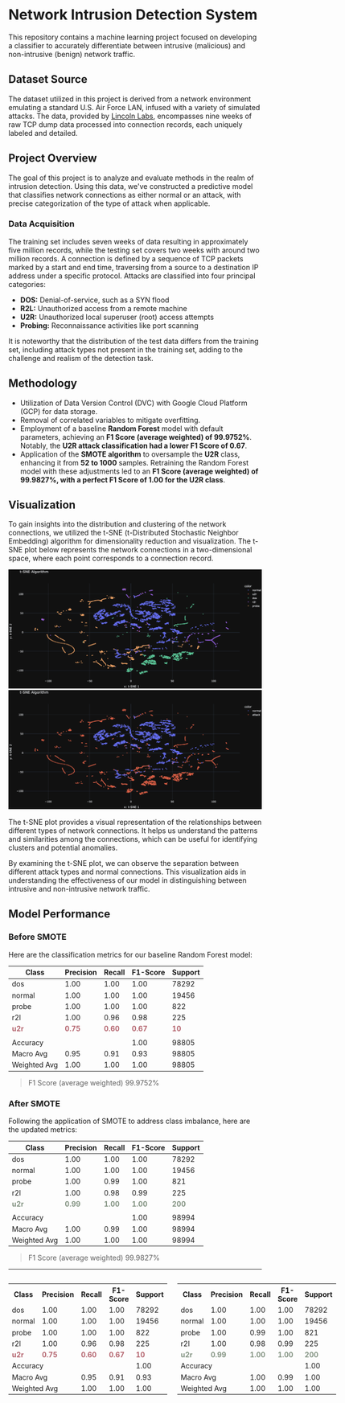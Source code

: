 # Network Intrusion Detection System

This repository contains a machine learning project focused on developing a classifier to accurately differentiate between intrusive (malicious) and non-intrusive (benign) network traffic.

## Dataset Source

The dataset utilized in this project is derived from a network environment emulating a standard U.S. Air Force LAN, infused with a variety of simulated attacks. The data, provided by [Lincoln Labs](http://kdd.ics.uci.edu/databases/kddcup99/kddcup99.html), encompasses nine weeks of raw TCP dump data processed into connection records, each uniquely labeled and detailed.

## Project Overview

The goal of this project is to analyze and evaluate methods in the realm of intrusion detection. Using this data, we've constructed a predictive model that classifies network connections as either normal or an attack, with precise categorization of the type of attack when applicable.

### Data Acquisition

The training set includes seven weeks of data resulting in approximately five million records, while the testing set covers two weeks with around two million records. A connection is defined by a sequence of TCP packets marked by a start and end time, traversing from a source to a destination IP address under a specific protocol. Attacks are classified into four principal categories:

- **DOS:** Denial-of-service, such as a SYN flood
- **R2L:** Unauthorized access from a remote machine
- **U2R:** Unauthorized local superuser (root) access attempts
- **Probing:** Reconnaissance activities like port scanning

It is noteworthy that the distribution of the test data differs from the training set, including attack types not present in the training set, adding to the challenge and realism of the detection task.

## Methodology

- Utilization of Data Version Control (DVC) with Google Cloud Platform (GCP) for data storage.
- Removal of correlated variables to mitigate overfitting.
- Employment of a baseline **Random Forest** model with default parameters, achieving an **F1 Score (average weighted) of 99.9752%**. Notably, the **U2R attack classification had a lower F1 Score of 0.67**.
- Application of the **SMOTE algorithm** to oversample the **U2R** class, enhancing it from **52 to 1000** samples. Retraining the Random Forest model with these adjustments led to an **F1 Score (average weighted) of 99.9827%, with a perfect F1 Score of 1.00 for the U2R class**.

## Visualization

To gain insights into the distribution and clustering of the network connections, we utilized the t-SNE (t-Distributed Stochastic Neighbor Embedding) algorithm for dimensionality reduction and visualization. The t-SNE plot below represents the network connections in a two-dimensional space, where each point corresponds to a connection record.

![t-SNE Plot](figures/screenshots/tsne_2D_dark_5000.png)
![t-SNE Plot binary](figures/screenshots/tsne_2D_binary_5000.png)

The t-SNE plot provides a visual representation of the relationships between different types of network connections. It helps us understand the patterns and similarities among the connections, which can be useful for identifying clusters and potential anomalies.

By examining the t-SNE plot, we can observe the separation between different attack types and normal connections. This visualization aids in understanding the effectiveness of our model in distinguishing between intrusive and non-intrusive network traffic.



## Model Performance

### Before SMOTE
Here are the classification metrics for our baseline Random Forest model:

| Class  | Precision | Recall | F1-Score | Support |
|--------|-----------|--------|----------|---------|
| dos    | 1.00      | 1.00   | 1.00     | 78292   |
| normal | 1.00      | 1.00   | 1.00     | 19456   |
| probe  | 1.00      | 1.00   | 1.00     | 822     |
| r2l    | 1.00      | 0.96   | 0.98     | 225     |
| <span style="font-weight:bold; color:#b4656f">u2r</span> | <span style="font-weight:bold; color:#b4656f">0.75</span> | <span style="font-weight:bold; color:#b4656f">0.60</span> | <span style="font-weight:bold; color:#b4656f">0.67</span> | <span style="font-weight:bold; color:#b4656f">10</span> |
|        |           |        |          |         |
| Accuracy |       |    | 1.00     | 98805   |
| Macro Avg | 0.95      | 0.91   | 0.93     | 98805   |
| Weighted Avg | 1.00   | 1.00   | 1.00     | 98805   |

>F1 Score (average weighted) 99.9752%

### After SMOTE
Following the application of SMOTE to address class imbalance, here are the updated metrics:

| Class  | Precision | Recall | F1-Score | Support |
|--------|-----------|--------|----------|---------|
|  dos   |    1.00   |  1.00  |   1.00   |  78292  |
| normal |    1.00   |  1.00  |   1.00   |  19456  |
| probe  |    1.00   |  0.99  |   1.00   |    821  |
|  r2l   |    1.00   |  0.98  |   0.99   |    225  |
| <span style="font-weight:bold; color:#849483">u2r</span> | <span style="font-weight:bold; color:#849483">0.99</span> | <span style="font-weight:bold; color:#849483">1.00</span> | <span style="font-weight:bold; color:#849483">1.00</span> | <span style="font-weight:bold; color:#849483">200</span> |
|        |           |        |          |         |
| Accuracy |           |        |   1.00   |  98994  |
| Macro Avg |   1.00   |  0.99  |   1.00   |  98994  |
| Weighted Avg | 1.00 |  1.00  |   1.00   |  98994  |

> F1 Score (average weighted) 99.9827%


---

<div style="display:flex;">
    <div style="flex:1; margin-right:10px;">
        <table>
            <tr>
                <th>Class</th>
                <th>Precision</th>
                <th>Recall</th>
                <th>F1-Score</th>
                <th>Support</th>
            </tr>
            <tr>
                <td>dos</td>
                <td>1.00</td>
                <td>1.00</td>
                <td>1.00</td>
                <td>78292</td>
            </tr>
            <tr>
                <td>normal</td>
                <td>1.00</td>
                <td>1.00</td>
                <td>1.00</td>
                <td>19456</td>
            </tr>
            <tr>
                <td>probe</td>
                <td>1.00</td>
                <td>1.00</td>
                <td>1.00</td>
                <td>822</td>
            </tr>
            <tr>
                <td>r2l</td>
                <td>1.00</td>
                <td>0.96</td>
                <td>0.98</td>
                <td>225</td>
            </tr>
            <tr>
                <td><span style="font-weight:bold; color:#b4656f">u2r</span></td>
                <td><span style="font-weight:bold; color:#b4656f">0.75</span></td>
                <td><span style="font-weight:bold; color:#b4656f">0.60</span></td>
                <td><span style="font-weight:bold; color:#b4656f">0.67</span></td>
                <td><span style="font-weight:bold; color:#b4656f">10</span></td>
            </tr>
            <tr>
                <td colspan="4">Accuracy</td>
                <td>1.00</td>
            </tr>
            <tr>
                <td colspan="2">Macro Avg</td>
                <td>0.95</td>
                <td>0.91</td>
                <td>0.93</td>
            </tr>
            <tr>
                <td colspan="2">Weighted Avg</td>
                <td>1.00</td>
                <td>1.00</td>
                <td>1.00</td>
            </tr>
        </table>
    </div>
    <div style="flex:1; margin-left:10px;">
        <table>
            <tr>
                <th>Class</th>
                <th>Precision</th>
                <th>Recall</th>
                <th>F1-Score</th>
                <th>Support</th>
            </tr>
            <tr>
                <td>dos</td>
                <td>1.00</td>
                <td>1.00</td>
                <td>1.00</td>
                <td>78292</td>
            </tr>
            <tr>
                <td>normal</td>
                <td>1.00</td>
                <td>1.00</td>
                <td>1.00</td>
                <td>19456</td>
            </tr>
            <tr>
                <td>probe</td>
                <td>1.00</td>
                <td>0.99</td>
                <td>1.00</td>
                <td>821</td>
            </tr>
            <tr>
                <td>r2l</td>
                <td>1.00</td>
                <td>0.98</td>
                <td>0.99</td>
                <td>225</td>
            </tr>
            <tr>
                <td><span style="font-weight:bold; color:#849483">u2r</span></td>
                <td><span style="font-weight:bold; color:#849483">0.99</span></td>
                <td><span style="font-weight:bold; color:#849483">1.00</span></td>
                <td><span style="font-weight:bold; color:#849483">1.00</span></td>
                <td><span style="font-weight:bold; color:#849483">200</span></td>
            </tr>
            <tr>
                <td colspan="4">Accuracy</td>
                <td>1.00</td>
            </tr>
            <tr>
                <td colspan="2">Macro Avg</td>
                <td>1.00</td>
                <td>0.99</td>
                <td>1.00</td>
            </tr>
            <tr>
                <td colspan="2">Weighted Avg</td>
                <td>1.00</td>
                <td>1.00</td>
                <td>1.00</td>
            </tr>
        </table>
    </div>
</div>
